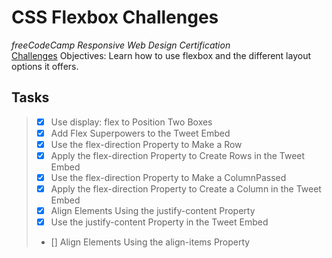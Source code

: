# CSS Flexbox Challenges
_freeCodeCamp Responsive Web Design Certification_\
[Challenges](https://www.freecodecamp.org/learn/responsive-web-design/css-flexbox/)
Objectives: Learn how to use flexbox and the different layout options it offers.

## Tasks
> - [x] Use display: flex to Position Two Boxes
> - [x] Add Flex Superpowers to the Tweet Embed
> - [x] Use the flex-direction Property to Make a Row
> - [x] Apply the flex-direction Property to Create Rows in the Tweet Embed
> - [x] Use the flex-direction Property to Make a ColumnPassed
> - [x] Apply the flex-direction Property to Create a Column in the Tweet Embed
> - [x] Align Elements Using the justify-content Property
> - [x] Use the justify-content Property in the Tweet Embed
> - [] Align Elements Using the align-items Property